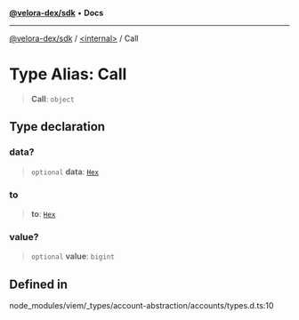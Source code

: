 [**@velora-dex/sdk**](../../README.md) • **Docs**

***

[@velora-dex/sdk](../../globals.md) / [\<internal\>](../README.md) / Call

# Type Alias: Call

> **Call**: `object`

## Type declaration

### data?

> `optional` **data**: [`Hex`](Hex.md)

### to

> **to**: [`Hex`](Hex.md)

### value?

> `optional` **value**: `bigint`

## Defined in

node\_modules/viem/\_types/account-abstraction/accounts/types.d.ts:10
